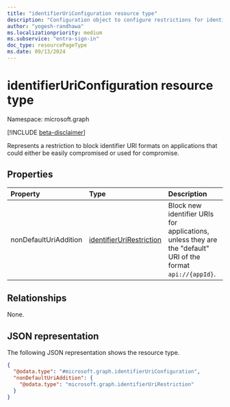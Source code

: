 ```yaml
---
title: "identifierUriConfiguration resource type"
description: "Configuration object to configure restrictions for identifier URIs on applications."
author: "yogesh-randhawa"
ms.localizationpriority: medium
ms.subservice: "entra-sign-in"
doc_type: resourcePageType
ms.date: 09/13/2024
---
```


# identifierUriConfiguration resource type

Namespace: microsoft.graph

[!INCLUDE [beta-disclaimer](../../includes/beta-disclaimer.md)]

 Represents a restriction to block identifier URI formats on applications that could either be easily compromised or used for compromise.

## Properties
| Property                            | Type                            | Description                 |
| :-----------------------------------| :------------------------------ | :-------------------------- |
| nonDefaultUriAddition               | [identifierUriRestriction](../resources/identifierurirestriction.md)       | Block new identifier URIs for applications, unless they are the "default" URI of the format `api://{appId}`.|

## Relationships
None.

## JSON representation
The following JSON representation shows the resource type.
<!-- {
  "blockType": "resource",
  "@odata.type": "microsoft.graph.identifierUriConfiguration"
}
-->
``` json
{
  "@odata.type": "#microsoft.graph.identifierUriConfiguration",
  "nonDefaultUriAddition": {
    "@odata.type": "microsoft.graph.identifierUriRestriction"
  }
}
```

